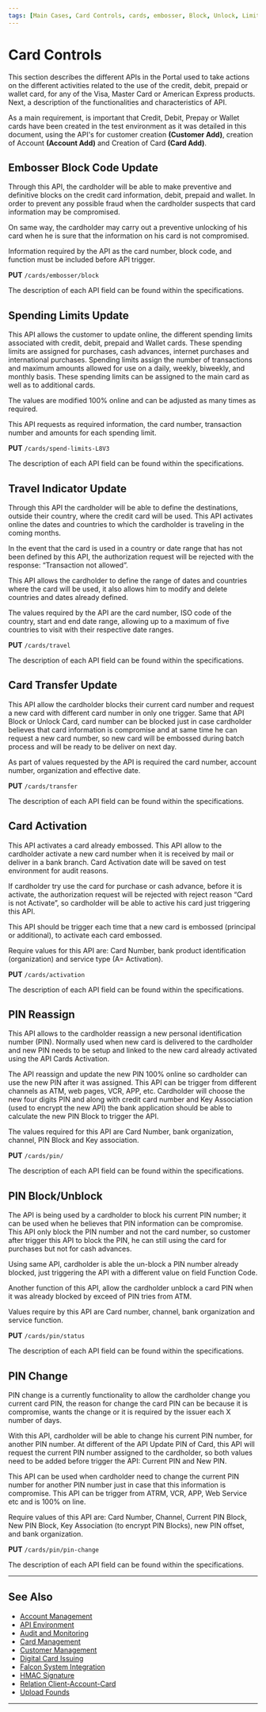 ```yaml
---
tags: [Main Cases, Card Controls, cards, embosser, Block, Unlock, Limits, Travel, Transfer, Active, PIN]
---
```


# Card Controls

This section describes the different APIs in the Portal used to take actions on the different activities related to the use of the credit, debit, prepaid or wallet card, for any of the Visa, Master Card or American Express products. Next, a description of the functionalities and characteristics of API.

As a main requirement, is important that Credit, Debit, Prepay or Wallet cards have been created in the test environment as it was detailed in this document, using the API's for customer creation **(Customer Add)**, creation of Account **(Account Add)** and Creation of Card **(Card Add)**.

## Embosser Block Code Update

Through this API, the cardholder will be able to make preventive and definitive blocks on the credit card information, debit, prepaid and wallet. In order to prevent any possible fraud when the cardholder suspects that card information may be compromised.

On same way, the cardholder may carry out a preventive unlocking of his card when he is sure that the information on his card is not compromised.

Information required by the API as the card number, block code, and function must be included before API trigger.

**PUT** `/cards/embosser/block`

The description of each API field can be found within the specifications.

## Spending Limits Update

This API allows the customer to update online, the different spending limits associated with credit, debit, prepaid and Wallet cards. These spending limits are assigned for purchases, cash advances, internet purchases and international purchases. Spending limits assign the number of transactions and maximum amounts allowed for use on a daily, weekly, biweekly, and monthly basis. These spending limits can be assigned to the main card as well as to additional cards.

The values are modified 100% online and can be adjusted as many times as required.

This API requests as required information, the card number, transaction number and amounts for each spending limit.

**PUT** `/cards/spend-limits-L8V3`

The description of each API field can be found within the specifications.

## Travel Indicator Update

Through this API the cardholder will be able to define the destinations, outside their country, where the credit card will be used. This API activates online the dates and countries to which the cardholder is traveling in the coming months.

In the event that the card is used in a country or date range that has not been defined by this API, the authorization request will be rejected with the response: “Transaction not allowed”.

This API allows the cardholder to define the range of dates and countries where the card will be used, it also allows him to modify and delete countries and dates already defined.

The values required by the API are the card number, ISO code of the country, start and end date range, allowing up to a maximum of five countries to visit with their respective date ranges.

**PUT** `/cards/travel`

The description of each API field can be found within the specifications.

## Card Transfer Update

This API allow the cardholder blocks their current card number and request a new card with different card number in only one trigger. Same that API Block or Unlock Card, card number can be blocked just in case cardholder believes that card information is compromise and at same time he can request a new card number, so new card will be embossed during batch process and will be ready to be deliver on next day.

As part of values requested by the API is required the card number, account number, organization and effective date.

**PUT** `/cards/transfer`

The description of each API field can be found within the specifications.

## Card Activation

This API activates a card already embossed. This API allow to the cardholder activate a new card number when it is received by mail or deliver in a bank branch. Card Activation date will be saved on test environment for audit reasons.

If cardholder try use the card for purchase or cash advance, before it is activate, the authorization request will be rejected with reject reason “Card is not Activate”, so cardholder will be able to active his card just triggering this API.

This API should be trigger each time that a new card is embossed (principal or additional), to activate each card embossed.

Require values for this API are: Card Number, bank product identification (organization) and service type (A= Activation).

**PUT** `/cards/activation`

The description of each API field can be found within the specifications.

## PIN Reassign

This API allows to the cardholder reassign a new personal identification number (PIN). Normally used when new card is delivered to the cardholder and new PIN needs to be setup and linked to the new card already activated using the API Cards Activation.

The API reassign and update the new PIN 100% online so cardholder can use the new PIN after it was assigned. This API can be trigger from different channels as ATM, web pages, VCR, APP, etc. Cardholder will choose the new four digits PIN and along with credit card number and Key Association (used to encrypt the new API) the bank application should be able to calculate the new PIN Block to trigger the API.

The values required for this API are Card Number, bank organization, channel, PIN Block and Key association.

**PUT** `/cards/pin/`

The description of each API field can be found within the specifications.

## PIN Block/Unblock

The API is being used by a cardholder to block his current PIN number; it can be used when he believes that PIN information can be compromise. This API only block the PIN number and not the card number, so customer after trigger this API to block the PIN, he can still using the card for purchases but not for cash advances.

Using same API, cardholder is able the un-block a PIN number already blocked, just triggering the API with a different value on field Function Code.

Another function of this API, allow the cardholder unblock a card PIN when it was already blocked by exceed of PIN tries from ATM.

Values require by this API are Card number, channel, bank organization and service function.

**PUT** `/cards/pin/status`

The description of each API field can be found within the specifications.

## PIN Change

PIN change is a currently functionality to allow the cardholder change you current card PIN, the reason for change the card PIN can be because it is compromise, wants the change or it is required by the issuer each X number of days.

With this API, cardholder will be able to change his current PIN number, for another PIN number. At different of the API Update PIN of Card, this API will request the current PIN number assigned to the cardholder, so both values need to be added before trigger the API: Current PIN and New PIN.

This API can be used when cardholder need to change the current PIN number for another PIN number just in case that this information is compromise. This API can be trigger from ATRM, VCR, APP, Web Service etc and is 100% on line.

Require values of this API are: Card Number, Channel, Current PIN Block, New PIN Block, Key Association (to encrypt PIN Blocks), new PIN offset, and bank organization.

**PUT** `/cards/pin/pin-change`

The description of each API field can be found within the specifications.

---

## See Also

- [Account Management](?path=docs/english/main-cases/account.md)
- [API Environment](?path=docs/english/main-cases/api-environment.md)
- [Audit and Monitoring](?path=docs/english/main-cases/audit.md)
- [Card Management](?path=docs/english/main-cases/card.md)
- [Customer Management](?path=docs/english/main-cases/customer.md)
- [Digital Card Issuing](?path=docs/english/main-cases/digital.md)
- [Falcon System Integration](?path=docs/english/main-cases/falcon.md)
- [HMAC Signature](?path=docs/english/main-cases/hmac.md)
- [Relation Client-Account-Card](?path=docs/english/main-cases/relation.md)
- [Upload Founds](?path=docs/english/main-cases/uploads.md)

---
